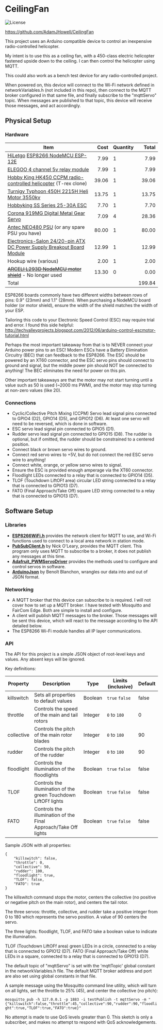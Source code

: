# CeilingFan

![License](https://img.shields.io/badge/license-MIT-blue "License")

<https://github.com/AdamJHowell/CeilingFan>

This project uses an Arduino compatible device to control an inexpensive radio-controlled helicopter.

My intent is to use this as a ceiling fan, with a 450-class electric helicopter fastened upside down to the ceiling.
I can then control the helicopter using MQTT.

This could also work as a bench test device for any radio-controlled project.

When powered on, this device will connect to the Wi-Fi network defined in networkVariables.h (not included in this repo),
then connect to the MQTT broker configured in that same file, and finally subscribe to the "mqttServo" topic.
When messages are published to that topic, this device will receive those messages, and act accordingly.

## Physical Setup

### Hardware

| Item                                                                                                                                                           |  Cost | Quantity |  Total |
|----------------------------------------------------------------------------------------------------------------------------------------------------------------|------:|----------|-------:|
| [HiLetgo](http://www.hiletgo.com/) [ESP8266 NodeMCU ESP-12E](https://smile.amazon.com/gp/product/B010O1G1ES/)                                                  |  7.99 | 1        |   7.99 |
| [ELEGOO 4 channel 5v relay module](https://smile.amazon.com/ELEGOO-Channel-Optocoupler-Compatible-Raspberry/dp/B09ZQS2JRD/)                                    |  7.99 | 1        |   7.99 |
| [Hobby King HK450 CCPM radio-controlled helicopter](https://hobbyking.com/en_us/hk450-ccpm-3d-helicopter-kit-align-t-rex-compat-ver-2.html) (T-rex clone)      | 39.06 | 1        |  39.06 |
| [Turnigy Typhoon 450H 2215H Heli Motor 3550kv](https://hobbyking.com/en_us/turnigy-typhoon-450h-2215h-heli-motor-3550kv-450-class.html)                        | 13.75 | 1        |  13.75 |
| [Hobbyking SS Series 25-30A ESC](https://hobbyking.com/en_us/hobbyking-ss-series-25-30a-esc.html)                                                              |  7.70 | 1        |   7.70 |
| [Corona 919MG Digital Metal Gear Servo](https://hobbyking.com/en_us/corona-919mg-digital-metal-gear-servo-1-7kg-0-06sec-12g.html)                              |  7.09 | 4        |  28.36 |
| [Antec NEO480 PSU](https://www.newegg.com/antec-neopower-480-480w/p/N82E16817103924) (or any spare PSU you have)                                               | 80.00 | 1        |  80.00 |
| [Electronics-Salon 24/20-pin ATX DC Power Supply Breakout Board Module](https://www.amazon.com/Electronics-Salon-20-pin-Supply-Breakout-Module/dp/B01NBU2C64/) | 12.99 | 1        |  12.99 |
| Hookup wire (various)                                                                                                                                          |  2.00 | 1        |   2.00 |
| ~~[ARCELI L293D NodeMCU motor shield](https://www.amazon.com/ESP8266-NodeMCU-2-Channel-H-Bridge-ESP-12E/dp/B07KF9K293)~~ - No longer used                      | 13.30 | 0        |   0.00 |
| Total                                                                                                                                                          |       |          | 199.84 |

ESP8266 boards commonly have two different widths between rows of pins: 0.9" (23mm) and 1.1" (28mm). When purchasing a NodeMCU board holder (or motor shield), ensure the width of the shield matches the width of your ESP.

Tailoring this code to your Electronic Speed Control (ESC) may require trial and error. I found this side helpful: <http://techvalleyprojects.blogspot.com/2012/06/arduino-control-escmotor-tutorial.html>

Perhaps the most important takeaway from that is to NEVER connect your Arduino power pins to an ESC!  Modern ESCs have a Battery Elimination Circuitry (BEC) that can feedback to the ESP8266. The ESC should be powered by an XT60 connector, and the ESC servo pins should connect to ground and signal, but the middle power pin should NOT be connected to anything!  The BEC eliminates the need for power on this pin.

Other important takeaways are that the motor may not start turning until a value such as 50 is used (~2000 ms PWM), and the motor may stop turning at non-zero values (like 20).

### Connections

- Cyclic/Collective Pitch Mixing (CCPM) Servo lead signal pins connected to GPIO4 (D2), GPIO14 (D5), and GPIO12 (D6). At least one servo will need to be reversed, which is done in software.
- ESC servo lead signal pin connected to GPIO5 (D1).
- Rudder servo lead signal pin connected to GPIO15 (D8).  The rudder is optional, but if omitted, the rudder should be constrained to a centered position.
- Connect black or brown servo wires to ground.
- Connect red servo wires to +5V, but do not connect the red ESC servo wire to anything!
- Connect white, orange, or yellow servo wires to signal.
- Ensure the ESC is provided enough amperage via the XT60 connector.
- Floodlight LEDs connected to a relay that is connected to GPIO14 (D5).
- TLOF (Touchdown LiftOFf area) circular LED string connected to a relay that is connected to GPIO13 (D7).
- FATO (Final Approach/Take Off) square LED string connected to a relay that is connected to GPIO13 (D7).

## Software Setup

### Libraries

- [**ESP8266WiFi.h**](https://github.com/esp8266/Arduino/tree/master/libraries/ESP8266WiFi) provides the network client for MQTT to use, and Wi-Fi functions used to connect to a local area
  network in station mode.
- [**PubSubClient.h**](https://github.com/knolleary/pubsubclient) by Nick O'Leary, provides the MQTT client. This program only uses MQTT to subscribe to a broker, it does not publish
  any messages at this time.
- [**Adafruit_PWMServoDriver**](https://github.com/adafruit/Adafruit-PWM-Servo-Driver-Library) provides the methods used to configure and control servos in software.
- [**ArduinoJson**](https://arduinojson.org/) by Benoît Blanchon, wrangles our data into and out of JSON format.

### Networking

- A MQTT broker that this device can subscribe to is required. I will not cover how to set up a MQTT broker. I have
  tested with Mosquitto and FairCom Edge. Both are simple to install and configure.
- A client will publish MQTT messages to the broker. Those messages will be sent this device, which will react to the
  message according to the API detailed below.
- The ESP8266 Wi-Fi module handles all IP layer communications.

### API

The API for this project is a simple JSON object of root-level keys and values.
Any absent keys will be ignored.

Key definitions:

| Property   | Description                                        | Type    | Limits (inclusive) | Default |
|------------|----------------------------------------------------|---------|--------------------|---------|
| killswitch | Sets all properties to default values              | Boolean | `true` `false`     | false   |
| throttle   | Controls the speed of the main and tail rotors     | Integer | `0` to `180`       | 0       |
| collective | Controls the pitch of the main rotor blades        | Integer | `0` to `180`       | 90      |
| rudder     | Controls the pitch of the rudder                   | Integer | `0` to `180`       | 90      |
| floodlight | Controls the illumination of the floodlights       | Boolean | `true` `false`     | false   |
| TLOF       | Controls the illumination of the green Touchdown LiftOFf lights | Boolean | `true` `false`     | false   |
| FATO       | Controls the illumination of the Final Approach/Take Off lights | Boolean | `true` `false`     | false   |

Sample JSON with all properties:

```
{
    "killswitch": false,
    "throttle": 0,
    "collective": 50,
    "rudder": 100,
    "floodlight": true,
    "TLOF": false,
    "FATO": true
}
```

The killswitch command stops the motor, centers the collective (no positive or negative pitch on the main rotor), and centers the tail rotor.

The three servos: throttle, collective, and rudder take a positive integer from 0 to 180 which represents the servo position.  A value of 90 centers the servo.

The three lights: floodlight, TLOF, and FATO take a boolean value to indicate the illumination.

TLOF (Touchdown LiftOFf area) green LEDs in a circle, connected to a relay that is connected to GPIO12 (D7).
FATO (Final Approach/Take Off) white LEDs in a square, connected to a relay that is connected to GPIO13 (D7).

The default topic of "mqttServo" is set with the 'mqttTopic' global constant in the networkVariables.h file.
The default MQTT broker address and port are also set using global constants in that file.

A sample message using the Mosquitto command line utility, which will turn on all lights, set the throttle to 25% (45), and center the collective (no pitch):

```mosquitto_pub -h 127.0.0.1 -p 1883 -i testPublish -t mqttServo -m "{"killswitch":false,"throttle":45,"collective":90,"rudder":90,"floodlight":true,"TLOF":true,"FATO":true}"```

No attempt is made to use QoS levels greater than 0. This sketch is only a subscriber, and makes no attempt to respond with QoS acknowledgements.
